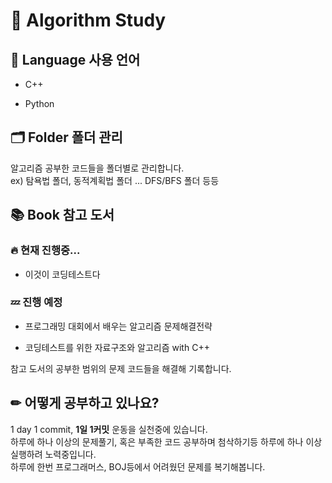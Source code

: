 # 📘 Algorithm Study 
## 💬 Language 사용 언어
* C++  

* Python      
## 🗂 Folder 폴더 관리
알고리즘 공부한 코드들을 폴더별로 관리합니다.  
ex) 탐욕법 폴더, 동적계획법 폴더 ... DFS/BFS 폴더 등등  
## 📚 Book 참고 도서
### 🔥 현재 진행중...
* 이것이 코딩테스트다  
### 💤 진행 예정
* 프로그래밍 대회에서 배우는 알고리즘 문제해결전략  
  
* 코딩테스트를 위한 자료구조와 알고리즘 with C++
  
참고 도서의 공부한 범위의 문제 코드들을 해결해 기록합니다.
## ✏ 어떻게 공부하고 있나요?
1 day 1 commit, **1일 1커밋** 운동을 실천중에 있습니다.  
하루에 하나 이상의 문제풀기, 혹은 부족한 코드 공부하며 첨삭하기등 하루에 하나 이상 실행하려 노력중입니다.  
하루에 한번 프로그래머스, BOJ등에서 어려웠던 문제를 복기해봅니다.
